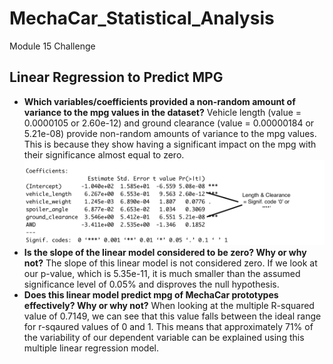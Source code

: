 # MechaCar_Statistical_Analysis
Module 15 Challenge

## Linear Regression to Predict MPG
- **Which variables/coefficients provided a non-random amount of variance to the mpg values in the dataset?** Vehicle length (value = 0.0000105 or 2.60e-12) and ground clearance (value = 0.00000184 or 5.21e-08) provide non-random amounts of variance to the mpg values. This is because they show having a significant impact on the mpg with their significance almost equal to zero.
![NonRandom_variance.png](Images/NonRandom_variance.png)
- **Is the slope of the linear model considered to be zero? Why or why not?** The slope of this linear model is not considered zero. If we look at our p-value, which is 5.35e-11, it is much smaller than the assumed significance level of 0.05% and disproves the null hypothesis.
- **Does this linear model predict mpg of MechaCar prototypes effectively? Why or why not?** When looking at the multiple R-squared value of 0.7149, we can see that this value falls between the ideal range for r-sqaured values of 0 and 1. This means that approximately 71% of the variability of our dependent variable can be explained using this multiple linear regression model.
